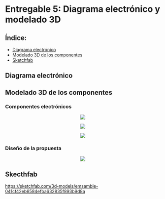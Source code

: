 # Entregable 5: Diagrama electrónico y modelado 3D

## Índice:
- [Diagrama electrónico](https://github.com/micaelaacc/Proyecto_FunBio/blob/main/Entregables/E5.md#diagrama-electr%C3%B3nico)
- [Modelado 3D de los componentes](https://github.com/micaelaacc/Proyecto_FunBio/blob/main/Entregables/E5.md#modelado-3d-de-los-componentes)
- [Sketchfab](https://github.com/micaelaacc/Proyecto_FunBio/blob/main/Entregables/E5.md#skecthfab)

## Diagrama electrónico

## Modelado 3D de los componentes
### Componentes electrónicos
<p align="center">
  <img src="https://github.com/micaelaacc/Proyecto_FunBio/blob/f773bbe7fdfdd7e6e6519ead27905e92056a370b/Im%C3%A1genes/Componentes1.png">
</p>

<p align="center">
  <img src="https://github.com/micaelaacc/Proyecto_FunBio/blob/aa03a48b78b8eb21b1b1b469e70e56fa9ab746e0/Im%C3%A1genes/Componentes2.png">
</p>

<p align="center">
  <img src="https://github.com/micaelaacc/Proyecto_FunBio/blob/01b65f515072415a704ab83f86825f8de5083756/Im%C3%A1genes/Componentes3.png">
</p>

### Diseño de la propuesta
<p align="center">
  <img src="https://github.com/micaelaacc/Proyecto_FunBio/blob/21d7407ddf9be97a2e3c4f8a193bf64c5d5abec5/Im%C3%A1genes/Modelado3D%20(1).png">
</p>

## Skecthfab
https://sketchfab.com/3d-models/emsamble-041cf42eb8584efba632835f893b9d8a
